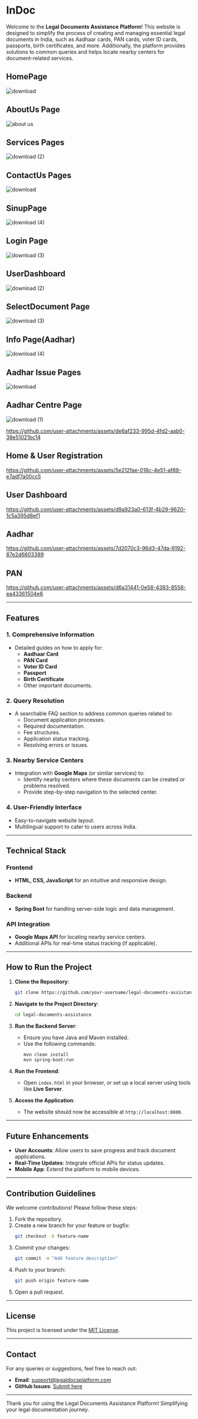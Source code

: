 # InDoc

Welcome to the **Legal Documents Assistance Platform**! This website is designed to simplify the process of creating and managing essential legal documents in India, such as Aadhaar cards, PAN cards, voter ID cards, passports, birth certificates, and more. Additionally, the platform provides solutions to common queries and helps locate nearby centers for document-related services.
## HomePage
![download](https://github.com/user-attachments/assets/a1d94b33-52a6-4d1f-b802-2f0932e911d0)
## AboutUs Page
![about us](https://github.com/user-attachments/assets/70026866-89ac-493a-b103-6795e0e10459)
## Services Pages
![download (2)](https://github.com/user-attachments/assets/a3f92d2d-153a-4bf0-880a-152adc0ce3a1)
## ContactUs Pages
![download](https://github.com/user-attachments/assets/81e3e758-2b2e-4665-8cd4-721b2fafad59)
## SinupPage
![download (4)](https://github.com/user-attachments/assets/92dc6dc2-a08d-4c0d-bd53-8ffd8909d510)
## Login Page
![download (3)](https://github.com/user-attachments/assets/34c18ea0-08ef-4263-9fc5-e96aa5707ef9)
## UserDashboard
![download (2)](https://github.com/user-attachments/assets/6cee1821-7d5b-448a-89e1-f95642730ac1)
## SelectDocument Page
![download (3)](https://github.com/user-attachments/assets/fb019df5-d2eb-40c7-8d3a-24ec5e956033)
## Info Page(Aadhar)
![download (4)](https://github.com/user-attachments/assets/eba06d26-abfa-4825-9219-04bf5c0146a3)
## Aadhar Issue Pages
![download](https://github.com/user-attachments/assets/2191d80f-d7ee-4ab1-9271-17402bc2e942)
## Aadhar Centre Page
![download (1)](https://github.com/user-attachments/assets/055613e7-f207-4514-91aa-e7db958c1d3d)

https://github.com/user-attachments/assets/de6af233-995d-4fd2-aab0-38e51021bc14

## Home & User Registration
https://github.com/user-attachments/assets/5e212fae-018c-4e51-af89-e7adf7a00cc5
## User Dashboard
https://github.com/user-attachments/assets/d9a923a0-613f-4b29-9620-1c5a395d8ef1
## Aadhar 
https://github.com/user-attachments/assets/7d2070c3-96d3-47da-9192-87e2d6603389
## PAN
https://github.com/user-attachments/assets/d6a31441-0e58-4383-8558-ea43361504e6

---

## Features

### 1. **Comprehensive Information**
- Detailed guides on how to apply for:
  - **Aadhaar Card**
  - **PAN Card**
  - **Voter ID Card**
  - **Passport**
  - **Birth Certificate**
  - Other important documents.

### 2. **Query Resolution**
- A searchable FAQ section to address common queries related to:
  - Document application processes.
  - Required documentation.
  - Fee structures.
  - Application status tracking.
  - Resolving errors or issues.

### 3. **Nearby Service Centers**
- Integration with **Google Maps** (or similar services) to:
  - Identify nearby centers where these documents can be created or problems resolved.
  - Provide step-by-step navigation to the selected center.

### 4. **User-Friendly Interface**
- Easy-to-navigate website layout.
- Multilingual support to cater to users across India.

---

## Technical Stack

### Frontend
- **HTML, CSS, JavaScript** for an intuitive and responsive design.

### Backend
- **Spring Boot** for handling server-side logic and data management.

### API Integration
- **Google Maps API** for locating nearby service centers.
- Additional APIs for real-time status tracking (if applicable).

---

## How to Run the Project

1. **Clone the Repository**:
   ```bash
   git clone https://github.com/your-username/legal-documents-assistance.git
   ```

2. **Navigate to the Project Directory**:
   ```bash
   cd legal-documents-assistance
   ```

3. **Run the Backend Server**:
   - Ensure you have Java and Maven installed.
   - Use the following commands:
     ```bash
     mvn clean install
     mvn spring-boot:run
     ```

4. **Run the Frontend**:
   - Open `index.html` in your browser, or set up a local server using tools like **Live Server**.

5. **Access the Application**:
   - The website should now be accessible at `http://localhost:8080`.

---

## Future Enhancements
- **User Accounts**: Allow users to save progress and track document applications.
- **Real-Time Updates**: Integrate official APIs for status updates.
- **Mobile App**: Extend the platform to mobile devices.

---

## Contribution Guidelines

We welcome contributions! Please follow these steps:

1. Fork the repository.
2. Create a new branch for your feature or bugfix:
   ```bash
   git checkout -b feature-name
   ```
3. Commit your changes:
   ```bash
   git commit -m "Add feature description"
   ```
4. Push to your branch:
   ```bash
   git push origin feature-name
   ```
5. Open a pull request.

---

## License
This project is licensed under the [MIT License](LICENSE).

---

## Contact
For any queries or suggestions, feel free to reach out:
- **Email**: support@legaldocsplatform.com
- **GitHub Issues**: [Submit here](https://github.com/your-username/legal-documents-assistance/issues)

---

Thank you for using the Legal Documents Assistance Platform! Simplifying your legal documentation journey.
